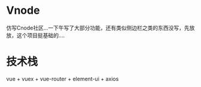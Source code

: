 # Vnode

仿写Cnode社区...一下午写了大部分功能，还有类似侧边栏之类的东西没写，先放放，这个项目挺基础的....

# 技术栈
vue + vuex + vue-router + element-ui + axios
